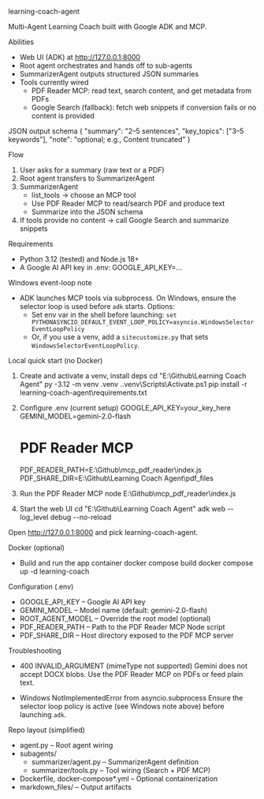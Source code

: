 learning-coach-agent

Multi-Agent Learning Coach built with Google ADK and MCP.

Abilities
- Web UI (ADK) at http://127.0.0.1:8000
- Root agent orchestrates and hands off to sub-agents
- SummarizerAgent outputs structured JSON summaries
- Tools currently wired
  - PDF Reader MCP: read text, search content, and get metadata from PDFs
  - Google Search (fallback): fetch web snippets if conversion fails or no content is provided

JSON output schema
{
  "summary": "2–5 sentences",
  "key_topics": ["3–5 keywords"],
  "note": "optional; e.g., Content truncated"
}

Flow
1) User asks for a summary (raw text or a PDF)
2) Root agent transfers to SummarizerAgent
3) SummarizerAgent
   - list_tools → choose an MCP tool
   - Use PDF Reader MCP to read/search PDF and produce text
   - Summarize into the JSON schema
4) If tools provide no content → call Google Search and summarize snippets

Requirements
- Python 3.12 (tested) and Node.js 18+
- A Google AI API key in .env: GOOGLE_API_KEY=...

Windows event-loop note
- ADK launches MCP tools via subprocess. On Windows, ensure the selector loop is used before `adk` starts.
  Options:
  - Set env var in the shell before launching: `set PYTHONASYNCIO_DEFAULT_EVENT_LOOP_POLICY=asyncio.WindowsSelectorEventLoopPolicy`
  - Or, if you use a venv, add a `sitecustomize.py` that sets `WindowsSelectorEventLoopPolicy`.

Local quick start (no Docker)
1) Create and activate a venv, install deps
   cd "E:\Github\Learning Coach Agent"
   py -3.12 -m venv .venv
   .\.venv\Scripts\Activate.ps1
   pip install -r learning-coach-agent\requirements.txt

2) Configure .env (current setup)
   GOOGLE_API_KEY=your_key_here
   GEMINI_MODEL=gemini-2.0-flash
   # PDF Reader MCP
   PDF_READER_PATH=E:\Github\mcp_pdf_reader\index.js
   PDF_SHARE_DIR=E:\Github\Learning Coach Agent\pdf_files

3) Run the PDF Reader MCP
   node E:\Github\mcp_pdf_reader\index.js

4) Start the web UI
   cd "E:\Github\Learning Coach Agent"
   adk web --log_level debug --no-reload

Open http://127.0.0.1:8000 and pick learning-coach-agent.

Docker (optional)
- Build and run the app container
  docker compose build
  docker compose up -d learning-coach

Configuration (.env)
- GOOGLE_API_KEY        – Google AI API key
- GEMINI_MODEL          – Model name (default: gemini-2.0-flash)
- ROOT_AGENT_MODEL      – Override the root model (optional)
- PDF_READER_PATH       – Path to the PDF Reader MCP Node script
- PDF_SHARE_DIR         – Host directory exposed to the PDF MCP server

Troubleshooting
- 400 INVALID_ARGUMENT (mimeType not supported)
  Gemini does not accept DOCX blobs. Use the PDF Reader MCP on PDFs or feed plain text.

- Windows NotImplementedError from asyncio.subprocess
  Ensure the selector loop policy is active (see Windows note above) before launching `adk`.

Repo layout (simplified)
- agent.py                – Root agent wiring
- subagents/
  - summarizer/agent.py   – SummarizerAgent definition
  - summarizer/tools.py   – Tool wiring (Search + PDF MCP)
- Dockerfile, docker-compose*.yml – Optional containerization
- markdown_files/         – Output artifacts

